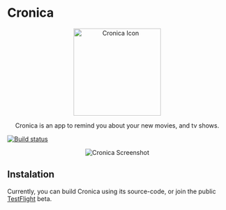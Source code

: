# Cronica

<p align="center">
    <img src="https://github.com/MadeiraAlexandre/Story/blob/main/Shared/Assets.xcassets/AppIcon.appiconset/mac-512x512-1.png?raw=true" alt="Cronica Icon" width="200" maxHeight="200" />
</p>

<p align="center">
    Cronica is an app to remind you about your new movies, and tv shows.
</p>

[![Build status](https://build.appcenter.ms/v0.1/apps/afb3f82b-2845-4d8d-bd0c-6ec139d67c88/branches/main/badge)](https://appcenter.ms)

<p align="center">
    <img src="https://github.com/MadeiraAlexandre/Story/blob/main/Screenshots/Screen.png?raw=true" alt="Cronica Screenshot" minWidth="220" maxWidth="560" minHeight="120" maxHeight="500">
</p>

## Instalation

Currently, you can build Cronica using its source-code, or join the public [TestFlight](https://testflight.apple.com/join/axzCv925) beta.
